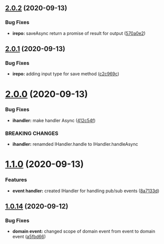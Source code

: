 ## [2.0.2](https://github.com/schreckworks/schreck.works.ddd.core/compare/2.0.1...2.0.2) (2020-09-13)


### Bug Fixes

* **irepo:** saveAsync return a promise of result for output ([570a0e2](https://github.com/schreckworks/schreck.works.ddd.core/commit/570a0e22f189063f126bd6c938b46b68e2f2b72f))



## [2.0.1](https://github.com/schreckworks/schreck.works.ddd.core/compare/2.0.0...2.0.1) (2020-09-13)


### Bug Fixes

* **irepo:** adding input type for save method ([c2c969c](https://github.com/schreckworks/schreck.works.ddd.core/commit/c2c969ccd0433f94c4c91f7758f7a9b52ec8bf89))



# [2.0.0](https://github.com/schreckworks/schreck.works.ddd.core/compare/1.1.0...2.0.0) (2020-09-13)


### Bug Fixes

* **ihandler:** make handler Async ([412c54f](https://github.com/schreckworks/schreck.works.ddd.core/commit/412c54f3ed13ee6641fcf83b81d8ef39ab119214))


### BREAKING CHANGES

* **ihandler:** renamded IHandler.handle to IHandler.handleAsync



# [1.1.0](https://github.com/schreckworks/schreck.works.ddd.core/compare/1.0.14...1.1.0) (2020-09-13)


### Features

* **event handler:** created IHandler for handling pub/sub events ([8a7133d](https://github.com/schreckworks/schreck.works.ddd.core/commit/8a7133d5dc20204dcfbdb18c120110f45bfb488e))



## [1.0.14](https://github.com/schreckworks/schreck.works.ddd.core/compare/1.0.13...1.0.14) (2020-09-12)


### Bug Fixes

* **domain event:** changed scope of domain event from event to domain event ([a5fbd66](https://github.com/schreckworks/schreck.works.ddd.core/commit/a5fbd660aee8588296b1436fa69ef7bbbe58ea8c))




